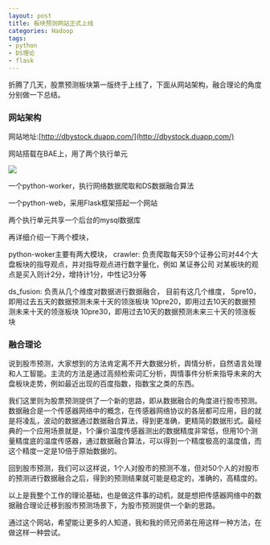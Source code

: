 ```yaml
---
layout: post
title: 板块预测网站正式上线
categories: Hadoop
tags:
- python
- DS理论
- flask
---
```


折腾了几天，股票预测板块第一版终于上线了，下面从网站架构，融合理论的角度分别做一下总结。

### 网站架构

网站地址:[http://dbystock.duapp.com/](http://dbystock.duapp.com/)

网站搭载在BAE上，用了两个执行单元

![](http://pic.yupoo.com/bitcsdby/DWVRxs5S/medish.jpg)

一个python-worker，执行网络数据爬取和DS数据融合算法

一个python-web，采用Flask框架搭起一个网站

两个执行单元共享一个后台的mysql数据库

再详细介绍一下两个模块，

python-woker主要有两大模块，
crawler: 负责爬取每天59个证券公司对44个大盘板块的指导观点，并对指导观点进行数字量化，例如 某证券公司 对某板块的观点是买入则计2分，增持计1分，中性记3分等

ds_fusion: 负责从几个维度对数据进行数据融合，
目前有这几个维度，
5pre10，即用过去五天的数据预测未来十天的领涨板块
10pre20，即用过去10天的数据预测未来十天的领涨板块
10pre30，即用过去10天的数据预测未来三十天的领涨板块

### 融合理论

说到股市预测，大家想到的方法肯定离不开大数据分析，舆情分析，自然语言处理和人工智能。主流的方法是通过高频检索词汇分析，舆情事件分析来指导未来的大盘板块走势，例如最近出现的百度指数，指数宝之类的东西。

我们这里则为股票预测提供了一个新的思路，即从数据融合的角度进行股市预测。数据融合是一个传感器网络中的概念，在传感器网络协议的各层都可应用，目的就是将凌乱，波动的数据通过数据融合算法，得到更准确，更精简的数据形式。最经典的一个应用场景就是，1个廉价温度传感器测出的数据精度非常低，但用10个测量精度底的温度传感器，通过数据融合算法，可以得到一个精度极高的温度值，而这个精度一定是10倍于原始数据的。

回到股市预测，我们可以这样说，1个人对股市的预测不准，但对50个人的对股市的预测进行数据融合之后，得到的预测结果就可能是稳定的，准确的，高精度的。

以上是我整个工作的理论基础，也是做这件事的动机，就是想把传感器网络中的数据融合理论迁移到股市预测场景下，为股市预测提供一个新的思路。



通过这个网站，希望能让更多的人知道，我和我的师兄师弟在用这样一种方法，在做这样一种尝试。